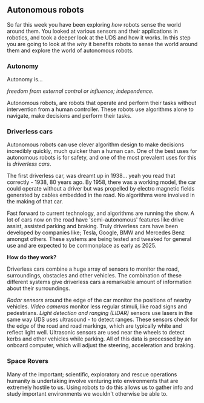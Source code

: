[comment]: # (
Is this step open? Y/N
If so, short description of this step:
Related links:
Related files:
)

## Autonomous robots

So far this week you have been exploring *how* robots sense the world around them. You looked at various sensors and their applications in robotics, and took a deeper look at the UDS and how it works. In this step you are going to look at the *why* it benefits robots to sense the world around them and explore the world of autonomous robots.

### Autonomy

Autonomy is...

*freedom from external control or influence; independence.*

Autonomous robots, are robots that operate and perform their tasks without intervention from a human controller. These robots use algorithms alone to navigate, make decisions and perform their tasks. 

### Driverless cars

Autonomous robots can use clever algorithm design to make decisions incredibly quickly, much quicker than a human can. One of the best uses for autonomous robots is for safety, and one of the most prevalent uses for this is *driverless cars*.

The first driverless car, was dreamt up in 1938... yeah you read that correctly - 1938, 80 years ago. By 1958, there was a working model, the car could operate without a driver but was propelled by electro magnetic fields generated by cables embedded in the road. No algorithms were involved in the making of that car. 

Fast forward to current technology, and algorithms are running the show. A lot of cars now on the road have 'semi-autonomous' features like drive assist, assisted parking and braking. Truly driverless cars have been developed by companies like; Tesla, Google, BMW and Mercedes Benz amongst others. These systems are being tested and tweaked for general use and are expected to be commonplace as early as 2025.

**How do they work?**

Driverless cars combine a huge array of sensors to monitor the road, surroundings, obstacles and other vehicles. The combination of these different systems give driverless cars a remarkable amount of information about their surroundings. 

*Radar sensors* around the edge of the car monitor the positions of nearby vehicles. *Video cameras* monitor less regular stimuli, like road signs and pedestrians. *Light detection and ranging (LIDAR)* sensors use lasers in the same way UDS uses ultrasound - to detect ranges. These sensors check for the edge of the road and road markings, which are typically white and reflect light well. Ultrasonic sensors are used near the wheels to detect kerbs and other vehicles while parking. All of this data is processed by an onboard computer, which will adjust the steering, acceleration and braking. 

### Space Rovers

Many of the important; scientific, exploratory and rescue operations humanity is undertaking involve venturing into environments that are extremely hostile to us. Using robots to do this allows us to gather info and study important environments we wouldn't otherwise be able to. 